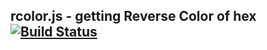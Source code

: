 ## rcolor.js - getting Reverse Color of hex [![Build Status](https://travis-ci.com/kazumalab/rcolor.js.svg?branch=master)](https://travis-ci.com/kazumalab/rcolor.js)